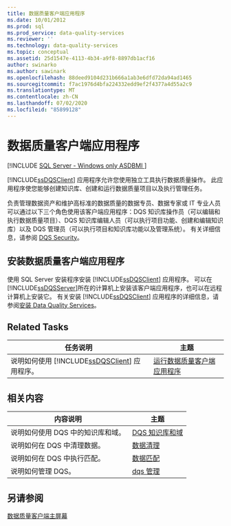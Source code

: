 ```yaml
---
title: 数据质量客户端应用程序
ms.date: 10/01/2012
ms.prod: sql
ms.prod_service: data-quality-services
ms.reviewer: ''
ms.technology: data-quality-services
ms.topic: conceptual
ms.assetid: 25d1547e-4113-4b34-a9f8-8897db1acf16
author: swinarko
ms.author: sawinark
ms.openlocfilehash: 88deed9104d231b666a1ab3e6dfd72da94ad1465
ms.sourcegitcommit: f7ac1976d4bfa224332edd9ef2f4377a4d55a2c9
ms.translationtype: MT
ms.contentlocale: zh-CN
ms.lasthandoff: 07/02/2020
ms.locfileid: "85899128"
---
```

# <a name="data-quality-client-application"></a>数据质量客户端应用程序

[!INCLUDE [SQL Server - Windows only ASDBMI  ](../includes/applies-to-version/sqlserver.md)]

  [!INCLUDE[ssDQSClient](../includes/ssdqsclient-md.md)] 应用程序允许您使用独立工具执行数据质量操作。 此应用程序使您能够创建知识库、创建和运行数据质量项目以及执行管理任务。  
  
 负责管理数据资产和维护高标准的数据质量的数据专员、数据专家或 IT 专业人员可以通过以下三个角色使用该客户端应用程序：DQS 知识库操作员（可以编辑和执行数据质量项目）、DQS 知识库编辑人员（可以执行项目功能、创建和编辑知识库）以及 DQS 管理员（可以执行项目和知识库功能以及管理系统）。 有关详细信息，请参阅 [DQS Security](../data-quality-services/dqs-security.md)。  
  
## <a name="installing-the-data-quality-client-application"></a>安装数据质量客户端应用程序  
 使用 SQL Server 安装程序安装 [!INCLUDE[ssDQSClient](../includes/ssdqsclient-md.md)] 应用程序。 可以在 [!INCLUDE[ssDQSServer](../includes/ssdqsserver-md.md)]所在的计算机上安装该客户端应用程序，也可以在远程计算机上安装它。 有关安装 [!INCLUDE[ssDQSClient](../includes/ssdqsclient-md.md)] 应用程序的详细信息，请参阅[安装 Data Quality Services](../data-quality-services/install-windows/install-data-quality-services.md)。  
  
## <a name="related-tasks"></a>Related Tasks  
  
|任务说明|主题|  
|----------------------|-----------|  
|说明如何使用 [!INCLUDE[ssDQSClient](../includes/ssdqsclient-md.md)] 应用程序。|[运行数据质量客户端应用程序](../data-quality-services/run-the-data-quality-client-application.md)|  
  
## <a name="related-content"></a>相关内容  
  
|内容说明|主题|  
|-------------------------|-----------|  
|说明如何使用 DQS 中的知识库和域。|[DQS 知识库和域](../data-quality-services/dqs-knowledge-bases-and-domains.md)|  
|说明如何在 DQS 中清理数据。|[数据清理](../data-quality-services/data-cleansing.md)|  
|说明如何在 DQS 中执行匹配。|[数据匹配](../data-quality-services/data-matching.md)|  
|说明如何管理 DQS。|[dqs 管理](../data-quality-services/dqs-administration.md)|  
  
## <a name="see-also"></a>另请参阅  
 [数据质量客户端主屏幕](../data-quality-services/data-quality-client-home-screen.md)  
  
  
